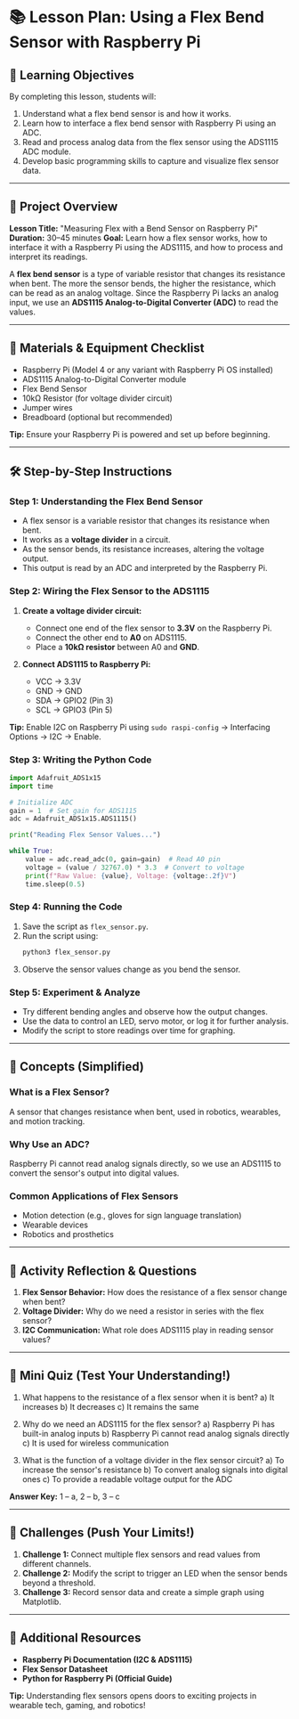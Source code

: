# 📚 Lesson Plan: Using a Flex Bend Sensor with Raspberry Pi

## 🎯 Learning Objectives
By completing this lesson, students will:

1. Understand what a flex bend sensor is and how it works.
2. Learn how to interface a flex bend sensor with Raspberry Pi using an ADC.
3. Read and process analog data from the flex sensor using the ADS1115 ADC module.
4. Develop basic programming skills to capture and visualize flex sensor data.

---

## 🔎 Project Overview

**Lesson Title:** "Measuring Flex with a Bend Sensor on Raspberry Pi"
**Duration:** 30–45 minutes
**Goal:** Learn how a flex sensor works, how to interface it with a Raspberry Pi using the ADS1115, and how to process and interpret its readings.

A **flex bend sensor** is a type of variable resistor that changes its resistance when bent. The more the sensor bends, the higher the resistance, which can be read as an analog voltage. Since the Raspberry Pi lacks an analog input, we use an **ADS1115 Analog-to-Digital Converter (ADC)** to read the values.

---

## 🔧 Materials & Equipment Checklist

- Raspberry Pi (Model 4 or any variant with Raspberry Pi OS installed)
- ADS1115 Analog-to-Digital Converter module
- Flex Bend Sensor
- 10kΩ Resistor (for voltage divider circuit)
- Jumper wires
- Breadboard (optional but recommended)

**Tip:** Ensure your Raspberry Pi is powered and set up before beginning.

---

## 🛠 Step-by-Step Instructions

### **Step 1: Understanding the Flex Bend Sensor**

- A flex sensor is a variable resistor that changes its resistance when bent.
- It works as a **voltage divider** in a circuit.
- As the sensor bends, its resistance increases, altering the voltage output.
- This output is read by an ADC and interpreted by the Raspberry Pi.

### **Step 2: Wiring the Flex Sensor to the ADS1115**

1. **Create a voltage divider circuit:**
   - Connect one end of the flex sensor to **3.3V** on the Raspberry Pi.
   - Connect the other end to **A0** on ADS1115.
   - Place a **10kΩ resistor** between A0 and **GND**.

2. **Connect ADS1115 to Raspberry Pi:**
   - VCC → 3.3V
   - GND → GND
   - SDA → GPIO2 (Pin 3)
   - SCL → GPIO3 (Pin 5)

**Tip:** Enable I2C on Raspberry Pi using `sudo raspi-config` → Interfacing Options → I2C → Enable.

### **Step 3: Writing the Python Code**

```python
import Adafruit_ADS1x15
import time

# Initialize ADC
gain = 1  # Set gain for ADS1115
adc = Adafruit_ADS1x15.ADS1115()

print("Reading Flex Sensor Values...")

while True:
    value = adc.read_adc(0, gain=gain)  # Read A0 pin
    voltage = (value / 32767.0) * 3.3  # Convert to voltage
    print(f"Raw Value: {value}, Voltage: {voltage:.2f}V")
    time.sleep(0.5)
```

### **Step 4: Running the Code**

1. Save the script as `flex_sensor.py`.
2. Run the script using:
   ```bash
   python3 flex_sensor.py
   ```
3. Observe the sensor values change as you bend the sensor.

### **Step 5: Experiment & Analyze**

- Try different bending angles and observe how the output changes.
- Use the data to control an LED, servo motor, or log it for further analysis.
- Modify the script to store readings over time for graphing.

---

## 🤖 Concepts (Simplified)

### **What is a Flex Sensor?**
A sensor that changes resistance when bent, used in robotics, wearables, and motion tracking.

### **Why Use an ADC?**
Raspberry Pi cannot read analog signals directly, so we use an ADS1115 to convert the sensor's output into digital values.

### **Common Applications of Flex Sensors**
- Motion detection (e.g., gloves for sign language translation)
- Wearable devices
- Robotics and prosthetics

---

## 📝 Activity Reflection & Questions

1. **Flex Sensor Behavior:** How does the resistance of a flex sensor change when bent?
2. **Voltage Divider:** Why do we need a resistor in series with the flex sensor?
3. **I2C Communication:** What role does ADS1115 play in reading sensor values?

---

## 🧠 Mini Quiz (Test Your Understanding!)

1. What happens to the resistance of a flex sensor when it is bent?
   a) It increases
   b) It decreases
   c) It remains the same

2. Why do we need an ADS1115 for the flex sensor?
   a) Raspberry Pi has built-in analog inputs
   b) Raspberry Pi cannot read analog signals directly
   c) It is used for wireless communication

3. What is the function of a voltage divider in the flex sensor circuit?
   a) To increase the sensor's resistance
   b) To convert analog signals into digital ones
   c) To provide a readable voltage output for the ADC

**Answer Key:** 1 – a, 2 – b, 3 – c

---

## 🚀 Challenges (Push Your Limits!)

1. **Challenge 1:** Connect multiple flex sensors and read values from different channels.
2. **Challenge 2:** Modify the script to trigger an LED when the sensor bends beyond a threshold.
3. **Challenge 3:** Record sensor data and create a simple graph using Matplotlib.

---

## 📖 Additional Resources

- **Raspberry Pi Documentation (I2C & ADS1115)**
- **Flex Sensor Datasheet**
- **Python for Raspberry Pi (Official Guide)**

**Tip:** Understanding flex sensors opens doors to exciting projects in wearable tech, gaming, and robotics!

